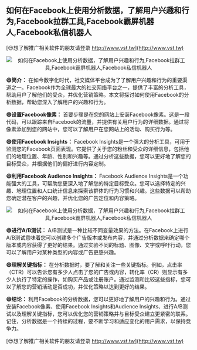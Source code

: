 ## **如何在Facebook上使用分析数据，了解用户兴趣和行为,Facebook拉群工具,Facebook霸屏机器人,Facebook私信机器人**

[😍想了解推广相关软件的朋友请登录 http://www.vst.tw](http://www.vst.tw)

 <center><img src="https://vst.tw/MP4/tuiguang/png/4.png" alt="如何在Facebook上使用分析数据，了解用户兴趣和行为,Facebook拉群工具,Facebook霸屏机器人,Facebook私信机器人"></center>

**😄简介：**
在如今数字化时代，社交媒体平台成为了了解用户兴趣和行为的重要渠道之一。Facebook作为全球最大的社交网络平台之一，提供了丰富的分析工具，帮助用户了解他们的受众，并优化营销策略。本文将探讨如何使用Facebook的分析数据，帮助您深入了解用户的兴趣和行为。

**😄设置Facebook像素：**
首要步骤是在您的网站上安装Facebook像素。这是一段代码，可以跟踪来自Facebook的流量，并提供有关用户行为的详细数据。通过将像素添加到您的网站中，您可以了解用户在您网站上的活动、购买行为等。

**😄使用Facebook Insights：**
Facebook Insights是一个强大的分析工具，可用于监测您的Facebook页面表现。它提供了关于您的粉丝和受众的详细信息，包括他们的地理位置、年龄、性别和兴趣等。通过分析这些数据，您可以更好地了解您的目标受众，并根据他们的偏好进行内容定制。

**😄利用Facebook Audience Insights：**
Facebook Audience Insights是一个功能强大的工具，可帮助您更深入地了解您的特定目标受众。您可以选择特定的兴趣、地理位置和人口统计信息来探索该群体的行为习惯和兴趣。这些数据可以帮助您确定潜在客户的兴趣，并优化您的广告定位和内容策略。

 <center><img src="https://vst.tw/MP4/tuiguang/png/0.png" alt="如何在Facebook上使用分析数据，了解用户兴趣和行为,Facebook拉群工具,Facebook霸屏机器人,Facebook私信机器人"></center>

**😄进行A/B测试：**
A/B测试是一种比较不同变量效果的方法。在Facebook上进行A/B测试意味着您可以创建多个广告版本或发布内容，并通过分析数据来确定哪个版本或内容获得了更好的结果。通过实验不同的标题、图像、文字或呼吁行动，您可以了解用户对某种类型的内容或广告更感兴趣。

**😄理解关键指标：**
在分析数据时，要了解和关注一些关键指标。例如，点击率（CTR）可以告诉您有多少人点击了您的广告或内容，转化率（CR）则显示有多少人执行了特定的操作，如购买产品或注册账户。通过监测和比较这些指标，您可以了解您的营销活动是否成功，并优化策略以达到更好的结果。

**😄结论：**
利用Facebook的分析数据，您可以更好地了解用户的兴趣和行为。通过安装Facebook像素、使用Facebook Insights和Audience Insights、进行A/B测试以及理解关键指标，您可以优化您的营销策略并与目标受众建立更紧密的联系。记住，分析数据是一个持续的过程，要不断学习和适应变化的用户需求，以保持竞争力。

[😍想了解推广相关软件的朋友请登录 http://www.vst.tw](http://www.vst.tw)



